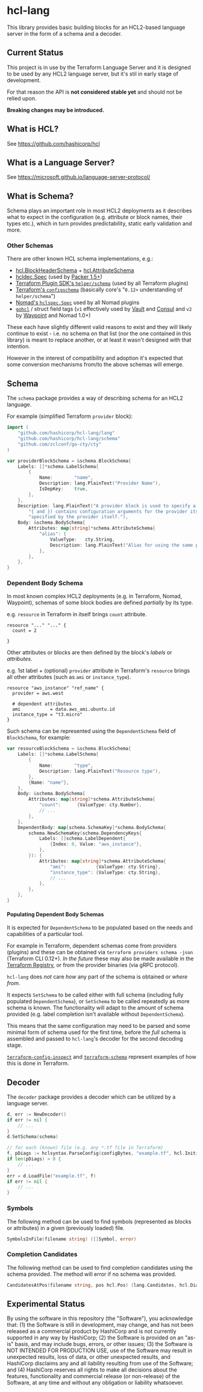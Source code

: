 # hcl-lang

This library provides basic building blocks for an HCL2-based
language server in the form of a schema and a decoder.

## Current Status

This project is in use by the Terraform Language Server and it is designed
to be used by any HCL2 language server, but it's stil in early stage
of development.

For that reason the API is **not considered stable yet** and should not be relied upon.

**Breaking changes may be introduced.**

## What is HCL?

See https://github.com/hashicorp/hcl

## What is a Language Server?

See https://microsoft.github.io/language-server-protocol/

## What is Schema?

Schema plays an important role in most HCL2 deployments as it describes
what to expect in the configuration (e.g. attribute or block names, their types etc.),
which in turn provides predictability, static early validation and more.

### Other Schemas

There are other known HCL schema implementations, e.g.:

 - [hcl.BlockHeaderSchema](https://pkg.go.dev/github.com/hashicorp/hcl/v2#BlockHeaderSchema) + [hcl.AttributeSchema](https://pkg.go.dev/github.com/hashicorp/hcl/v2#AttributeSchema)
 - [hcldec.Spec](https://pkg.go.dev/github.com/hashicorp/hcl/v2/hcldec#Spec) (used by [Packer 1.5+](https://pkg.go.dev/github.com/hashicorp/packer@v1.6.2/hcl2template#Decodable))
 - [Terraform Plugin SDK's `helper/schema`](https://pkg.go.dev/github.com/hashicorp/terraform-plugin-sdk/v2/helper/schema) (used by all Terraform plugins)
 - [Terraform's `configschema`](https://pkg.go.dev/github.com/hashicorp/terraform@v0.13.5/configs/configschema) (basically core's "`0.12+` understanding of `helper/schema`")
 - [Nomad's `hclspec.Spec`](https://pkg.go.dev/github.com/hashicorp/nomad/plugins/shared/hclspec#Spec) used by all Nomad plugins
 - [`gohcl`](https://pkg.go.dev/github.com/hashicorp/hcl/v2/gohcl) / struct field tags (`v1` effectively used by [Vault](https://pkg.go.dev/github.com/hashicorp/vault@v1.5.3/internalshared/configutil#SharedConfig) and [Consul](https://pkg.go.dev/github.com/hashicorp/consul@v1.8.3/acl#Policy) and `v2` by [Waypoint](https://pkg.go.dev/github.com/hashicorp/waypoint@v0.1.4/internal/config#App) and Nomad 1.0+)

These each have slightly different valid reasons to exist and they will likely
continue to exist - i.e. no schema on that list (nor the one contained in this library)
is meant to replace another, or at least it wasn't designed with that intention.

However in the interest of compatibility and adoption it's expected that
some conversion mechanisms from/to the above schemas will emerge.

## Schema

The `schema` package provides a way of describing schema for an HCL2 language.

For example (simplified Terraform `provider` block):

```go
import (
	"github.com/hashicorp/hcl-lang/lang"
	"github.com/hashicorp/hcl-lang/schema"
	"github.com/zclconf/go-cty/cty"
)

var providerBlockSchema = &schema.BlockSchema{
	Labels: []*schema.LabelSchema{
		{
			Name:        "name",
			Description: lang.PlainText("Provider Name"),
			IsDepKey:    true,
		},
	},
	Description: lang.PlainText("A provider block is used to specify a provider configuration. The body of the block (between " +
		"{ and }) contains configuration arguments for the provider itself. Most arguments in this section are " +
		"specified by the provider itself."),
	Body: &schema.BodySchema{
		Attributes: map[string]*schema.AttributeSchema{
			"alias": {
				ValueType:   cty.String,
				Description: lang.PlainText("Alias for using the same provider with different configurations for different resources"),
			},
		},
	},
}
```

### Dependent Body Schema

In most known complex HCL2 deployments (e.g. in Terraform, Nomad, Waypoint),
schemas of some block bodies are defined _partially_ by its type.

e.g. `resource` in Terraform in itself brings `count` attribute.

```hcl
resource "..." "..." {
  count = 2
  
}
```

Other attributes or blocks are then defined by the block's _labels_ or _attributes_.

e.g. 1st label + (optional) `provider` attribute in Terraform's `resource`
brings all other attributes (such as `ami` or `instance_type`).

```hcl
resource "aws_instance" "ref_name" {
  provider = aws.west

  # dependent attributes
  ami           = data.aws_ami.ubuntu.id
  instance_type = "t3.micro"
}
```

Such schema can be represented using the `DependentSchema` field
of `BlockSchema`, for example:

```go
var resourceBlockSchema = &schema.BlockSchema{
	Labels: []*schema.LabelSchema{
		{
			Name:        "type",
			Description: lang.PlainText("Resource type"),
		},
		{Name: "name"},
	},
	Body: &schema.BodySchema{
		Attributes: map[string]*schema.AttributeSchema{
			"count":      {ValueType: cty.Number},
			// ...
		},
	},
	DependentBody: map[schema.SchemaKey]*schema.BodySchema{
		schema.NewSchemaKey(schema.DependencyKeys{
			Labels: []schema.LabelDependent{
				{Index: 0, Value: "aws_instance"},
			},
		}): {
			Attributes: map[string]*schema.AttributeSchema{
				"ami":           {ValueType: cty.String},
				"instance_type": {ValueType: cty.String},
				// ...
			},
		},
	},
}
```

#### Populating Dependent Body Schemas

It is expected for `DependentSchema` to be populated
based on the needs and capabilities of a particular tool.

For example in Terraform, dependent schemas come from providers (plugins)
and these can be obtained via `terraform providers schema -json` (Terraform CLI 0.12+).
_In the future_ these may also be made available in the [Terraform Registry](https://registry.terraform.io),
or from the provider binaries (via gRPC protocol).

`hcl-lang` does _not_ care _how_ any part of the schema is obtained or _where from_.

It expects `SetSchema` to be called either with full schema
(including fully populated `DependentSchema`), or `SetSchema` to be called
repeatedly as more schema is known. The functionality will adapt to the amount
of schema provided (e.g. label completion isn't available without `DependentSchema`).

This means that the same configuration may need to be parsed and some minimal
form of schema used for the first time, before the _full_ schema is assembled
and passed to `hcl-lang`'s decoder for the second decoding stage.

[`terraform-config-inspect`](https://github.com/hashicorp/terraform-config-inspect) and
[`terraform-schema`](https://github.com/hashicorp/terraform-schema)
represent examples of how this is done in Terraform.

## Decoder

The `decoder` package provides a decoder which can be utilized by a language server.

```go
d, err := NewDecoder()
if err != nil {
	// ...
}
d.SetSchema(schema)

// for each (known) file (e.g. any *.tf file in Terraform)
f, pDiags := hclsyntax.ParseConfig(configBytes, "example.tf", hcl.InitialPos)
if len(pDiags) > 0 {
	// ...
}
err = d.LoadFile("example.tf", f)
if err != nil {
	// ...
}
```

### Symbols

The following method can be used to find symbols (represented as blocks or
attributes) in a given (previously loaded) file.

```go
SymbolsInFile(filename string) ([]Symbol, error)
```

### Completion Candidates

The following method can be used to find completion candidates using
the schema provided. The method will error if no schema was provided.

```go
CandidatesAtPos(filename string, pos hcl.Pos) (lang.Candidates, hcl.Diagnostics)
```

## Experimental Status

By using the software in this repository (the "Software"), you acknowledge that: (1) the Software is still in development, may change, and has not been released as a commercial product by HashiCorp and is not currently supported in any way by HashiCorp; (2) the Software is provided on an "as-is" basis, and may include bugs, errors, or other issues; (3) the Software is NOT INTENDED FOR PRODUCTION USE, use of the Software may result in unexpected results, loss of data, or other unexpected results, and HashiCorp disclaims any and all liability resulting from use of the Software; and (4) HashiCorp reserves all rights to make all decisions about the features, functionality and commercial release (or non-release) of the Software, at any time and without any obligation or liability whatsoever.
